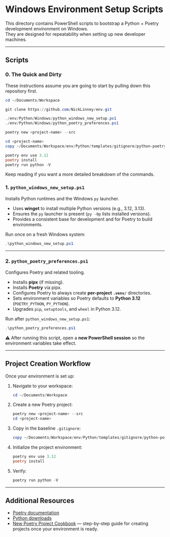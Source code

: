 # Windows Environment Setup Scripts

This directory contains PowerShell scripts to bootstrap a Python + Poetry development environment on Windows.  
They are designed for repeatability when setting up new developer machines.

---

## Scripts

### 0. The Quick and Dirty
These instructions assume you are going to start by pulling down this repository first.

```powershell
cd ~/Documents/Workspace

git clone https://github.com/NickLinney/env.git

./env/Python/Windows/python_windows_new_setup.ps1
./env/Python/Windows/python_poetry_preferences.ps1

poetry new <project-name> --src

cd <project-name>
copy ~/Documents/Workspace/env/Python/templates/gitignore/python-poetry.gitignore .\.gitignore

poetry env use 3.12
poetry install
poetry run python -V
```

Keep reading if you want a more detailed breakdown of the commands.

### 1. `python_windows_new_setup.ps1`
Installs Python runtimes and the Windows `py` launcher.

- Uses **winget** to install multiple Python versions (e.g., 3.12, 3.13).  
- Ensures the `py` launcher is present (`py -0p` lists installed versions).  
- Provides a consistent base for development and for Poetry to build environments.

Run once on a fresh Windows system:

```powershell
.\python_windows_new_setup.ps1
````

---

### 2. `python_poetry_preferences.ps1`

Configures Poetry and related tooling.

* Installs **pipx** (if missing).
* Installs **Poetry** via pipx.
* Configures Poetry to always create **per-project `.venv/`** directories.
* Sets environment variables so Poetry defaults to **Python 3.12** (`POETRY_PYTHON`, `PY_PYTHON`).
* Upgrades `pip`, `setuptools`, and `wheel` in Python 3.12.

Run after `python_windows_new_setup.ps1`:

```powershell
.\python_poetry_preferences.ps1
```

⚠️ After running this script, open a **new PowerShell session** so the environment variables take effect.

---

## Project Creation Workflow

Once your environment is set up:

1. Navigate to your workspace:

   ```powershell
   cd ~/Documents/Workspace
   ```

2. Create a new Poetry project:

   ```powershell
   poetry new <project-name> --src
   cd <project-name>
   ```

3. Copy in the baseline `.gitignore`:

   ```powershell
   copy ~/Documents/Workspace/env/Python/templates/gitignore/python-poetry.gitignore .\.gitignore
   ```

4. Initialize the project environment:

   ```powershell
   poetry env use 3.12
   poetry install
   ```

5. Verify:

   ```powershell
   poetry run python -V
   ```

---

## Additional Resources

* [Poetry documentation](https://python-poetry.org/docs/)
* [Python downloads](https://www.python.org/downloads/windows/)
* [New Poetry Project Cookbook](../../templates/poetry/new_poetry_project_cookbook.md) — step-by-step guide for creating projects once your environment is ready.
